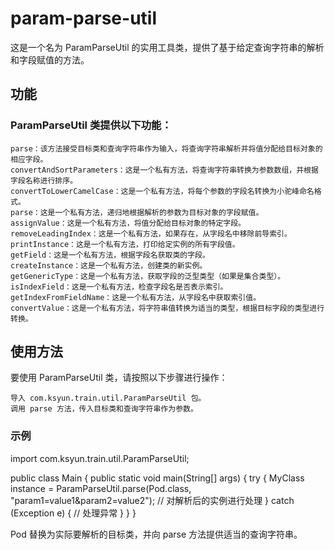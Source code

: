 # param-parse-util

这是一个名为 ParamParseUtil 的实用工具类，提供了基于给定查询字符串的解析和字段赋值的方法。

## 功能

### ParamParseUtil 类提供以下功能：

    parse：该方法接受目标类和查询字符串作为输入，将查询字符串解析并将值分配给目标对象的相应字段。
    convertAndSortParameters：这是一个私有方法，将查询字符串转换为参数数组，并根据字段名称进行排序。
    convertToLowerCamelCase：这是一个私有方法，将每个参数的字段名转换为小驼峰命名格式。
    parse：这是一个私有方法，递归地根据解析的参数为目标对象的字段赋值。
    assignValue：这是一个私有方法，将值分配给目标对象的特定字段。
    removeLeadingIndex：这是一个私有方法，如果存在，从字段名中移除前导索引。
    printInstance：这是一个私有方法，打印给定实例的所有字段值。
    getField：这是一个私有方法，根据字段名获取类的字段。
    createInstance：这是一个私有方法，创建类的新实例。
    getGenericType：这是一个私有方法，获取字段的泛型类型（如果是集合类型）。
    isIndexField：这是一个私有方法，检查字段名是否表示索引。
    getIndexFromFieldName：这是一个私有方法，从字段名中获取索引值。
    convertValue：这是一个私有方法，将字符串值转换为适当的类型，根据目标字段的类型进行转换。

## 使用方法

要使用 ParamParseUtil 类，请按照以下步骤进行操作：

    导入 com.ksyun.train.util.ParamParseUtil 包。
    调用 parse 方法，传入目标类和查询字符串作为参数。

### 示例
import com.ksyun.train.util.ParamParseUtil;

public class Main {
    public static void main(String[] args) {
        try {
            MyClass instance = ParamParseUtil.parse(Pod.class, "param1=value1&param2=value2");
            // 对解析后的实例进行处理
        } catch (Exception e) {
            // 处理异常
        }
    }
}

Pod 替换为实际要解析的目标类，并向 parse 方法提供适当的查询字符串。

